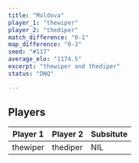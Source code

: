 ```yaml
---
title: "Moldova"
player_1: "thewiper"
player_2: "thediper"
match_difference: "0-1"
map_difference: "0-3"
seed: "#117"
average_elo: "1174.5"
excerpt: "thewiper and thediper"
status: "DNQ"

---
```

## Players

| Player 1 | Player 2 | Subsitute |
| -- | -- | -- |
| thewiper | thediper | NIL |

